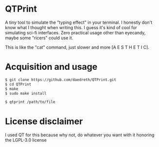 # QTPrint
A tiny tool to simulate the "typing effect" in your terminal.
I honestly don't know what I thought when writing this.
I guess it's kind of cool for simulating sci-fi interfaces.
Zero practical usage other than eyecandy, maybe some "ricers" could use it.

This is like the "cat" command, just slower and more [A E S T H E T I C].

# Acquisition and usage

  ~~~ sh
  $ git clone https://github.com/daedreth/QTPrint.git
  $ cd QTPrint
  $ make
  $ sudo make install

  $ qtprint /path/to/file
  ~~~

# License disclaimer
I used QT for this because why not,
do whatever you want with it honoring the LGPL-3.0 license
